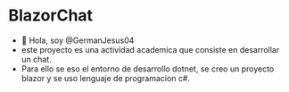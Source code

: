 # BlazorChat
- 👋 Hola, soy @GermanJesus04
- este proyecto es una actividad academica que consiste en desarrollar un chat.
- Para ello se eso el entorno de desarrollo dotnet, se creo un proyecto blazor y se uso lenguaje de programacion c#.
